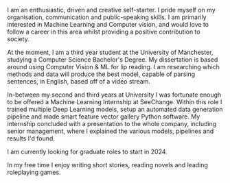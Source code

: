 I am an enthusiastic, driven and creative self-starter. I pride myself on my organisation, communication and public-speaking skills. I am primarily interested in Machine Learning and Computer vision, and would love to follow a career in this area whilst providing a positive contribution to society.

At the moment, I am a third year student at the University of Manchester, studying a Computer Science Bachelor's Degree. My dissertation is based around using Computer Vision & ML for lip reading. I am researching which methods and data will produce the best model, capable of parsing sentences, in English, based off of a video stream.

In-between my second and third years at University I was fortunate enough to be offered a Machine Learning Internship at SeeChange. Within this role I trained multiple Deep Learning models, setup an automated data generation pipeline and made smart feature vector gallery Python software. My internship concluded with a presentation to the whole company, including senior management, where I explained the various models, pipelines and results I'd found.

I am currently looking for graduate roles to start in 2024.

In my free time I enjoy writing short stories, reading novels and leading roleplaying games.
